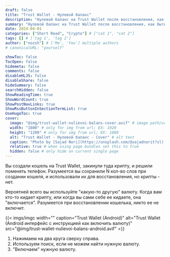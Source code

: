 ```yaml
---
draft: false
title: "Trust Wallet - Нулевой баланс"
description: "Нулевой баланс на Trust Wallet после восстановления, как быть?"
summary: "Нулевой баланс на Trust Wallet после восстановления, как быть?"
date: 2024-04-01
categories: ["Short Read", "Crypto"] # ["cat 1", "cat 2"]
tags: [] # ['tag 1', 'tag 2']
author: ["nozsh"] # ['Me', 'You'] multiple authors
# canonicalURL: "yourself"

showToc: false
TocOpen: false
hidemeta: false
comments: false
disableHLJS: false
disableShare: false
hideSummary: false
searchHidden: false
ShowReadingTime: true
ShowWordCount: true
ShowPostNavLinks: true
ShowRssButtonInSectionTermList: true
UseHugoToc: true
cover:
  image: "@img/trust-wallet-nulievoi-balans-cover.avif" # image path/url
  width: "1800" # only for img from url; EX: 1920
  height: "1200" # only for img from url; EX: 1080
  alt: "Trust Wallet - Нулевой баланс - Cover" # alt text
  caption: "Photo by [Sajad Nori](https://unsplash.com/@sajadnorit?sl) / [Unsplash](https://unsplash.com/?sl)" # display caption under cover
  relative: true # when using page bundles set this to true
  hidden: false # only hide on current single page
---
```


Вы создали кошель на Trust Wallet, закинули туда крипту, и решили поменять телефон. Разумеется вы сохранили N кол-во слов при создании кошеля, и использовали их для восстановления, но крипты - нет.

Вероятней всего вы используйте "какую-то другую" валюту. Когда вам кто-то кидает крипту, или когда вы сами себе ее кидаете, она "включается". Разумеется при восстановлении кошелька, никто ее не включит.

{{< imgs/imgc width="" caption="Trust Wallet (Android)" alt="Trust Wallet (Android интерфейс с инструкцией как включить валюту)" src="@img/trust-wallet-nulievoi-balans-android.avif" >}}

1. Нажимаем на два круга сверху справа.
2. Используем поиск, если не можем найти нужную валюту.
3. "Включаем" нужную валюту.
